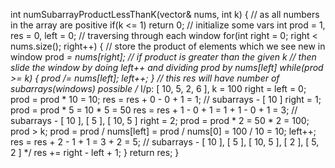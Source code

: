 int numSubarrayProductLessThanK(vector<int>& nums, int k) {
// as all numbers in the array are positive
if(k <= 1) return 0;
// initialize some vars
int prod = 1, res = 0, left = 0;
// traversing through each window
for(int right = 0; right < nums.size(); right++) {
// store the product of elements which we see new in window
prod *= nums[right];
// if product is greater than the given k
// then slide the window by doing left++ and dividing prod by nums[left]
while(prod >= k) {
prod /= nums[left];
left++;
}
// this res will have number of subarrays(windows) possible
/* I/p: [ 10, 5, 2, 6 ], k = 100
right = left = 0;
prod = prod * 10 = 10;
res = res + 0 - 0 + 1 = 1;  // subarrays - [ 10 ]
right = 1;
prod = prod * 5 = 10 * 5 = 50
res = res + 1 - 0 + 1 = 1 + 1 - 0 + 1 = 3; // subarrays - [ 10 ], [ 5 ], [ 10, 5 ]
right = 2;
prod = prod * 2 = 50 * 2 = 100;
prod > k;
prod = prod / nums[left] = prod / nums[0] = 100 / 10 = 10;
left++;
res = res + 2 - 1 + 1 = 3 + 2 = 5; // subarrays - [ 10 ], [ 5 ], [ 10, 5 ], [ 2 ], [ 5, 2 ]
*/
res += right - left + 1;
}
return res;
}